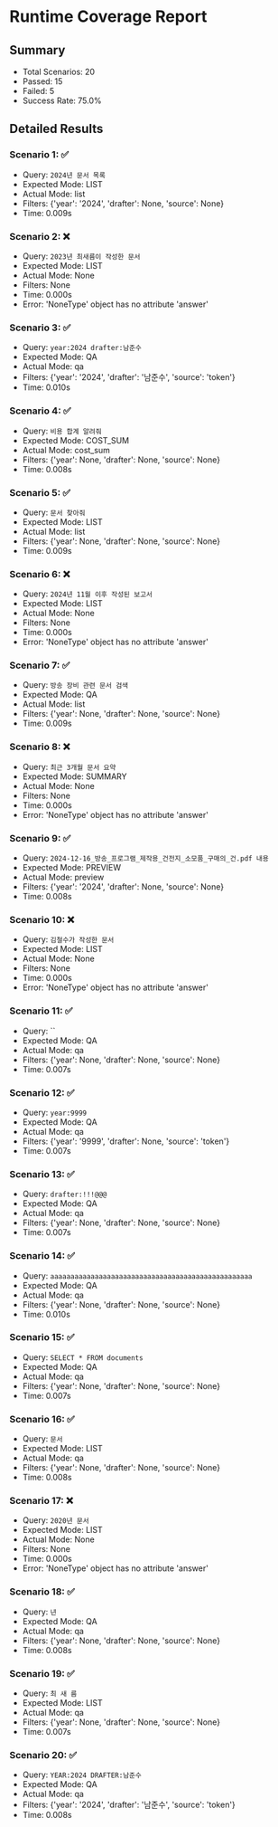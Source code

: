 
# Runtime Coverage Report

## Summary
- Total Scenarios: 20
- Passed: 15
- Failed: 5
- Success Rate: 75.0%

## Detailed Results

### Scenario 1: ✅
- Query: `2024년 문서 목록`
- Expected Mode: LIST
- Actual Mode: list
- Filters: {'year': '2024', 'drafter': None, 'source': None}
- Time: 0.009s

### Scenario 2: ❌
- Query: `2023년 최새름이 작성한 문서`
- Expected Mode: LIST
- Actual Mode: None
- Filters: None
- Time: 0.000s
- Error: 'NoneType' object has no attribute 'answer'

### Scenario 3: ✅
- Query: `year:2024 drafter:남준수`
- Expected Mode: QA
- Actual Mode: qa
- Filters: {'year': '2024', 'drafter': '남준수', 'source': 'token'}
- Time: 0.010s

### Scenario 4: ✅
- Query: `비용 합계 알려줘`
- Expected Mode: COST_SUM
- Actual Mode: cost_sum
- Filters: {'year': None, 'drafter': None, 'source': None}
- Time: 0.008s

### Scenario 5: ✅
- Query: `문서 찾아줘`
- Expected Mode: LIST
- Actual Mode: list
- Filters: {'year': None, 'drafter': None, 'source': None}
- Time: 0.009s

### Scenario 6: ❌
- Query: `2024년 11월 이후 작성된 보고서`
- Expected Mode: LIST
- Actual Mode: None
- Filters: None
- Time: 0.000s
- Error: 'NoneType' object has no attribute 'answer'

### Scenario 7: ✅
- Query: `방송 장비 관련 문서 검색`
- Expected Mode: QA
- Actual Mode: list
- Filters: {'year': None, 'drafter': None, 'source': None}
- Time: 0.009s

### Scenario 8: ❌
- Query: `최근 3개월 문서 요약`
- Expected Mode: SUMMARY
- Actual Mode: None
- Filters: None
- Time: 0.000s
- Error: 'NoneType' object has no attribute 'answer'

### Scenario 9: ✅
- Query: `2024-12-16_방송_프로그램_제작용_건전지_소모품_구매의_건.pdf 내용`
- Expected Mode: PREVIEW
- Actual Mode: preview
- Filters: {'year': '2024', 'drafter': None, 'source': None}
- Time: 0.008s

### Scenario 10: ❌
- Query: `김철수가 작성한 문서`
- Expected Mode: LIST
- Actual Mode: None
- Filters: None
- Time: 0.000s
- Error: 'NoneType' object has no attribute 'answer'

### Scenario 11: ✅
- Query: ``
- Expected Mode: QA
- Actual Mode: qa
- Filters: {'year': None, 'drafter': None, 'source': None}
- Time: 0.007s

### Scenario 12: ✅
- Query: `year:9999`
- Expected Mode: QA
- Actual Mode: qa
- Filters: {'year': '9999', 'drafter': None, 'source': 'token'}
- Time: 0.007s

### Scenario 13: ✅
- Query: `drafter:!!!@@@`
- Expected Mode: QA
- Actual Mode: qa
- Filters: {'year': None, 'drafter': None, 'source': None}
- Time: 0.007s

### Scenario 14: ✅
- Query: `aaaaaaaaaaaaaaaaaaaaaaaaaaaaaaaaaaaaaaaaaaaaaaaaaa`
- Expected Mode: QA
- Actual Mode: qa
- Filters: {'year': None, 'drafter': None, 'source': None}
- Time: 0.010s

### Scenario 15: ✅
- Query: `SELECT * FROM documents`
- Expected Mode: QA
- Actual Mode: qa
- Filters: {'year': None, 'drafter': None, 'source': None}
- Time: 0.007s

### Scenario 16: ✅
- Query: `문서`
- Expected Mode: LIST
- Actual Mode: qa
- Filters: {'year': None, 'drafter': None, 'source': None}
- Time: 0.008s

### Scenario 17: ❌
- Query: `2020년 문서`
- Expected Mode: LIST
- Actual Mode: None
- Filters: None
- Time: 0.000s
- Error: 'NoneType' object has no attribute 'answer'

### Scenario 18: ✅
- Query: `년`
- Expected Mode: QA
- Actual Mode: qa
- Filters: {'year': None, 'drafter': None, 'source': None}
- Time: 0.008s

### Scenario 19: ✅
- Query: `최 새 름`
- Expected Mode: LIST
- Actual Mode: qa
- Filters: {'year': None, 'drafter': None, 'source': None}
- Time: 0.007s

### Scenario 20: ✅
- Query: `YEAR:2024 DRAFTER:남준수`
- Expected Mode: QA
- Actual Mode: qa
- Filters: {'year': '2024', 'drafter': '남준수', 'source': 'token'}
- Time: 0.008s
